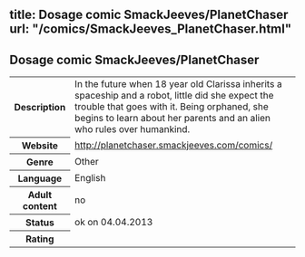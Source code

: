 title: Dosage comic SmackJeeves/PlanetChaser
url: "/comics/SmackJeeves_PlanetChaser.html"
---
Dosage comic SmackJeeves/PlanetChaser
-----------------------------------------

<table class="comicinfo">
<tr>
<th>Description</th><td>In the future when 18 year old Clarissa inherits a spaceship and a robot, little did she expect the trouble that goes with it. Being orphaned, she begins to learn about her parents and an alien who rules over humankind.</td>
</tr>
<tr>
<th>Website</th><td><a href="http://planetchaser.smackjeeves.com/comics/">http://planetchaser.smackjeeves.com/comics/</a></td>
</tr>
<tr>
<th>Genre</th><td>Other</td>
</tr>
<tr>
<th>Language</th><td>English</td>
</tr>
<tr>
<th>Adult content</th><td>no</td>
</tr>
<tr>
<th>Status</th><td>ok on 04.04.2013</td>
</tr>
<tr>
<th>Rating</th><td><div class="g-plusone" data-size="standard" data-annotation="bubble"
 data-href="http://planetchaser.smackjeeves.com/comics/"></div></td>
</tr>
</table>
<script type="text/javascript">
  (function() {
    var po = document.createElement('script'); po.type = 'text/javascript'; po.async = true;
    po.src = 'https://apis.google.com/js/plusone.js';
    var s = document.getElementsByTagName('script')[0]; s.parentNode.insertBefore(po, s);
  })();
</script>
